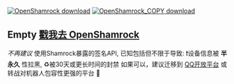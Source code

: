 [![OpenShamrock download](https://img.shields.io/github/downloads/whitechi73/OpenShamrock/total?label=OpenShamrock%20%E6%80%BB%E4%B8%8B%E8%BD%BD&logo=github)](https://github.com/whitechi73/OpenShamrock/) [![OpenShamrock_COPY download](https://img.shields.io/github/downloads/luanyaolingwu/Shamrock_COPY/total?label=%E6%AD%A4%E5%A4%84%E4%B8%8B%E8%BD%BD%E9%87%8F&logo=github)](https://github.com/luanyaolingwu/Shamrock_COPY/releases/) 

Empty [戳我去 OpenShamrock](https://github.com/whitechi73/OpenShamrock/)
----

*不再建议* 使用Shamrock暴露的签名API, 已知包括但不限于导致: ❗设备信息被 __半永久__ 性拉黑, ♻️被30天或更长时间的封禁
如果可以，建议迁移到 [QQ开放平台](https://q.qq.com) 或转战对机器人包容性更强的平台 🙏
